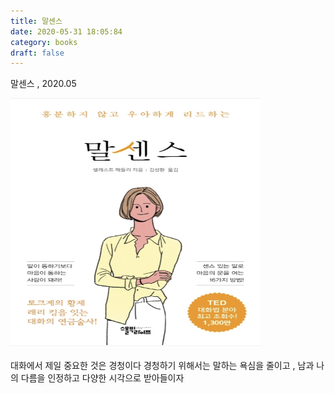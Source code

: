 ```yaml
---
title: 말센스
date: 2020-05-31 18:05:84
category: books
draft: false
---
```


말센스 , 2020.05

<!-- ![LOGO](https://github.com/superbderrick/Blog/blob/master/content/blog/Books/talksense/marsense.png?raw=true ) -->

<img src="https://github.com/superbderrick/Blog/blob/master/content/blog/Books/talksense/marsense.png?raw=true" width="400" height="400" />

<!-- # <img src="assets/screenshot-pc.png" width="200"> -->


>>
>>
>>
>>


대화에서 제일 중요한 것은 경청이다
경청하기 위해서는 말하는 욕심을 줄이고 , 남과 나의 다름을 인정하고 다양한 시각으로 받아들이자